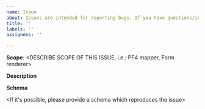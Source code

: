 ```yaml
---
name: Issue
about: Issues are intended for reporting bugs. If you have questions/ideas or if you need any help, please use Discussions first.
title: ''
labels: ''
assignees: ''

---
```


**Scope**: <DESCRIBE SCOPE OF THIS ISSUE, i.e.: PF4 mapper, Form renderer>

**Description**

**Schema**

<If it's possible, please provide a schema which reproduces the issue>
